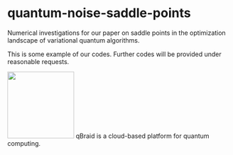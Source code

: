 # quantum-noise-saddle-points
Numerical investigations for our paper on saddle points in the optimization landscape of variational quantum algorithms.

This is some example of our codes. Further codes will be provided under reasonable requests. 

[<img src="https://qbraid-static.s3.amazonaws.com/logos/Launch_on_qBraid_white.png" width="150">](https://account.qbraid.com?gitHubUrl=https://github.com/junyuphybies/SeattleHEPQ_2023_qbraid.git)
qBraid is a cloud-based platform for quantum computing.
